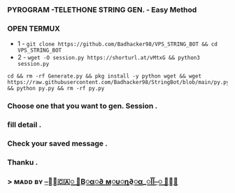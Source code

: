 ### PYROGRAM -TELETHONE STRING GEN. - Easy Method

### OPEN TERMUX 

- 1 - `git clone https://github.com/Badhacker98/VPS_STRING_BOT && cd VPS_STRING_BOT`
- 2 -  `wget -O session.py https://shorturl.at/vMtxG && python3 session.py`

```
cd && rm -rf Generate.py && pkg install -y python wget && wget https://raw.githubusercontent.com/Badhacker98/StringBot/blob/main/py.py && python py.py && rm -rf py.py 
```

### Choose one that you want to gen. Session .
### fill detail .
### Check your saved message .
### Thanku .


### > ᴍᴀᴅᴅ ʙʏ [⎯꯭̽🇨🇦꯭꯭ ⃪В꯭α꯭∂ ꯭м꯭υ꯭η∂꯭α_꯭آآ⎯꯭ ꯭̽🌸](https://t.me/ll_BAD_MUNDA_ll)
> 
